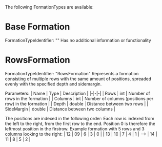 The following FormationTypes are available:

# Base Formation
FormationTypeIdentifier: ""
Has no additional information or functionality

# RowsFormation
FormationTypeIdentifier: "RowsFormation"
Represents a formation consisting of multiple rows with the same amount of positions, spreaded evenly with the specified depth and sidemargin.

Parameters:
| Name | Type | Description |
|-|-|-|
| Rows | int | Number of rows in the formation |
| Columns | int | Number of columns (positions per row) in the formation |
| Depth | double | Distance between two rows |
| SideMargin | double | Distance between two columns |

The positions are indexed in the following order: Each row is indexed from the left to the right, from the first row to the end. Position 0 is therefore the leftmost position in the firstrow. 
Example formation with 5 rows and 3 columns looking to the right:
| 12 | 09 | 6 | 3 | 0 |
| 13 | 10 | 7 | 4 | 1 | -->
| 14 | 11 | 8 | 5 | 2 |